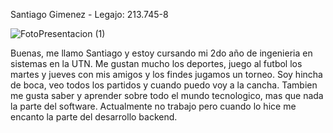 Santiago Gimenez - Legajo: 213.745-8


![FotoPresentacion (1)](https://github.com/pdepjm/2024-tp0-presentacion-SantiagoGimenez01/assets/101836188/4024306e-2cf0-4513-985b-71590eca084b)


Buenas, me llamo Santiago y estoy cursando mi 2do año de ingenieria en sistemas en la UTN. Me gustan mucho los deportes, juego al futbol los martes y jueves con mis amigos y los findes jugamos un torneo. Soy hincha de boca, veo todos los partidos y cuando puedo voy a la cancha.
Tambien me gusta saber y aprender sobre todo el mundo tecnologico, mas que nada la parte del software. Actualmente no trabajo pero cuando lo hice me encanto la parte del desarrollo backend.
